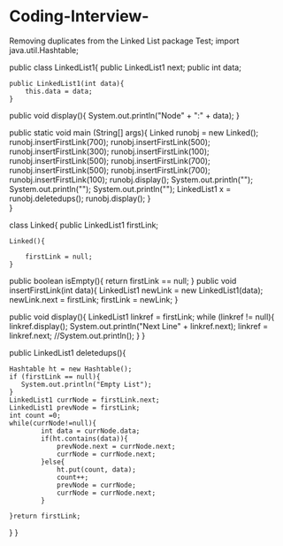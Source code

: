 # Coding-Interview-
Removing duplicates from the Linked List
package Test;
import java.util.Hashtable;

public class LinkedList1{
    public LinkedList1 next;
    public int data;
    
    
    public LinkedList1(int data){
        this.data = data;
    }
public void display(){
    System.out.println("Node" + ":" + data);
}     
    
 public static void main (String[] args){
    Linked runobj = new Linked();
    runobj.insertFirstLink(700);
    runobj.insertFirstLink(500);
    runobj.insertFirstLink(300);
    runobj.insertFirstLink(100);
    runobj.insertFirstLink(500);
    runobj.insertFirstLink(700);
    runobj.insertFirstLink(500);
    runobj.insertFirstLink(700);
    runobj.insertFirstLink(100);
    runobj.display();
    System.out.println("");
    System.out.println("");
    System.out.println("");
    LinkedList1 x = runobj.deletedups();
    runobj.display();
}   
}   

class Linked{
    public LinkedList1 firstLink;
    
    Linked(){
        
        firstLink = null;
    }
public boolean isEmpty(){
    return firstLink == null;
    }
public void insertFirstLink(int data){
    LinkedList1 newLink = new LinkedList1(data);
    newLink.next = firstLink;
    firstLink = newLink;
}

public void display(){
    LinkedList1 linkref = firstLink;
    while (linkref != null){
        linkref.display();
        System.out.println("Next Line" + linkref.next);
        linkref = linkref.next;
        //System.out.println();
    }
}    
    
public LinkedList1 deletedups(){
    
    Hashtable ht = new Hashtable();
    if (firstLink == null){
       System.out.println("Empty List");
    }  
    LinkedList1 currNode = firstLink.next;
    LinkedList1 prevNode = firstLink;
    int count =0;
    while(currNode!=null){
			int data = currNode.data;
			if(ht.contains(data)){
				prevNode.next = currNode.next;
				currNode = currNode.next;
			}else{
				ht.put(count, data);
				count++;
				prevNode = currNode;
				currNode = currNode.next;
			}
		
	}return firstLink;
}
}  
